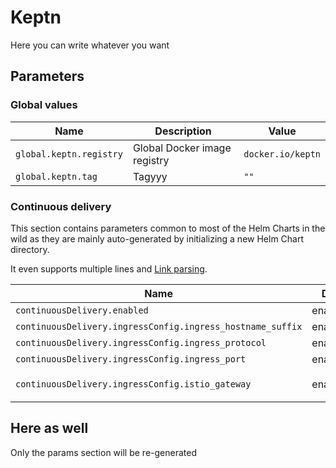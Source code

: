 # Keptn
Here you can write whatever you want
## Parameters

### Global values

| Name                    | Description                  | Value             |
| ----------------------- | ---------------------------- | ----------------- |
| `global.keptn.registry` | Global Docker image registry | `docker.io/keptn` |
| `global.keptn.tag`      | Tagyyy                       | `""`              |


### Continuous delivery

This section contains parameters common to most of the Helm Charts in the wild
as they are mainly auto-generated by initializing a new Helm Chart directory.

It even supports multiple lines and [Link parsing](#common-parameters).

| Name                                                       | Description   | Value                         |
| ---------------------------------------------------------- | ------------- | ----------------------------- |
| `continuousDelivery.enabled`                               | enabledddd    | `false`                       |
| `continuousDelivery.ingressConfig.ingress_hostname_suffix` | enabledddd1   | `svc.cluster.local`           |
| `continuousDelivery.ingressConfig.ingress_protocol`        | enabledddd12  | `http`                        |
| `continuousDelivery.ingressConfig.ingress_port`            | enabledddd13  | `80`                          |
| `continuousDelivery.ingressConfig.istio_gateway`           | enabledddd133 | `public-gateway.istio-system` |


## Here as well
Only the params section will be re-generated